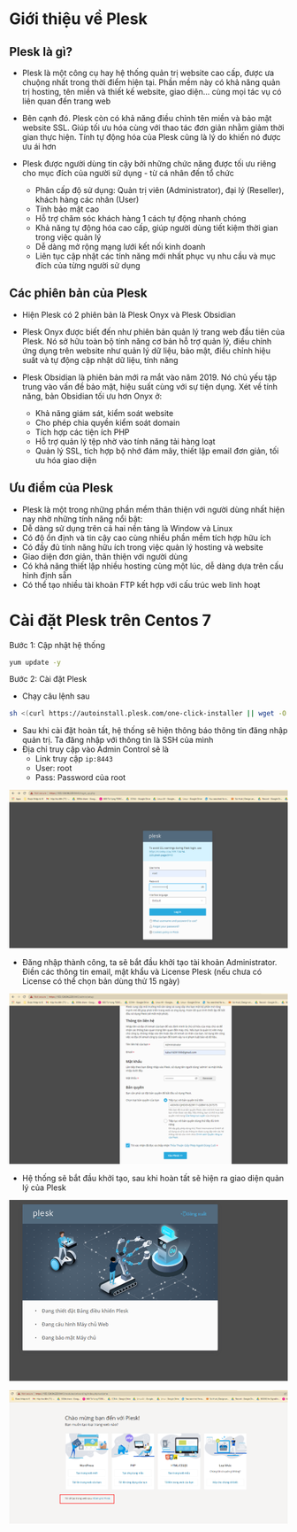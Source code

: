 # Giới thiệu về Plesk
## Plesk là gì?
- Plesk là một công cụ hay hệ thống quản trị website cao cấp, được ưa chuộng nhất trong thời điểm hiện tại. Phần mềm này có khả năng quản trị hosting, tên miền và thiết kế website, giao diện... cùng mọi tác vụ có liên quan đến trang web

- Bên cạnh đó. Plesk còn có khả năng điều chỉnh tên miền và bảo mật website SSL. Giúp tối ưu hóa cùng với thao tác đơn giản nhằm giảm thời gian thực hiện. Tính tự động hóa của Plesk cũng là lý do khiến nó được ưu ái hơn 

- Plesk được người dùng tin cậy bởi những chức năng được tối ưu riêng cho mục đích của người sử dụng - từ cá nhân đến tổ chức
	+ Phân cấp độ sử dụng: Quản trị viên (Administrator), đại lý (Reseller), khách hàng các nhân (User)
	+ Tính bảo mật cao
	+ Hỗ trợ chăm sóc khách hàng 1 cách tự động nhanh chóng
	+ Khả năng tự động hóa cao cấp, giúp người dùng tiết kiệm thời gian trong việc quản lý
	+ Dễ dàng mở rộng mạng lưới kết nối kinh doanh
	+ Liên tục cập nhật các tính năng mới nhất phục vụ nhu cầu và mục đích của từng người sử dụng

## Các phiên bản của Plesk 
- Hiện Plesk có 2 phiên bản là Plesk Onyx và Plesk Obsidian

- Plesk Onyx được biết đến như phiên bản quản lý trang web đầu tiên của Plesk. Nó sở hữu toàn bộ tính năng cơ bản hỗ trợ quản lý, điều chỉnh ứng dụng trên website như quản lý dữ liệu, bảo mật, điều chỉnh hiệu suất và tự động cập nhật dữ liệu, tính năng

- Plesk Obsidian là phiên bản mới ra mắt vào năm 2019. Nó chủ yếu tập trung vào vấn đề bảo mật, hiệu suất cùng với sự tiện dụng. Xét về tính năng, bản Obsidian tối ưu hơn Onyx ở:
	- Khả năng giám sát, kiểm soát website
	- Cho phép chia quyền kiểm soát domain
	- Tích hợp các tiện ích PHP
	- Hỗ trợ quản lý tệp nhờ vào tính năng tải hàng loạt
	- Quản lý SSL, tích hợp bộ nhớ đám mây, thiết lập email đơn giản, tối ưu hóa giao diện

## Ưu điểm của Plesk
- Plesk là một trong những phần mềm thân thiện với người dùng nhất hiện nay nhờ những tính năng nổi bật:
- Dễ dàng sử dụng trên cả hai nền tảng là Window và Linux
- Có độ ổn định và tin cậy cao cùng nhiều phần mềm tích hợp hữu ích 
- Có đầy đủ tính năng hữu ích trong việc quản lý hosting và website
- Giao diện đơn giản, thân thiện với người dùng
- Có khả năng thiết lập nhiều hosting cùng một lúc, dễ dàng dựa trên cấu hình định sẵn
- Có thể tạo nhiều tài khoản FTP kết hợp với cấu trúc web linh hoạt 

# Cài đặt Plesk trên Centos 7
Bước 1: Cập nhật hệ thống
```sh
yum update -y
```

Bước 2: Cài đặt Plesk
- Chạy câu lệnh sau
```sh
sh <(curl https://autoinstall.plesk.com/one-click-installer || wget -O - https://autoinstall.plesk.com/one-click-installer)
```

- Sau khi cài đặt hoàn tất, hệ thống sẽ hiện thông báo thông tin đăng nhập quản trị. Ta đăng nhập với thông tin là SSH của mình
- Địa chỉ truy cập vào Admin Control sẽ là
	+ Link truy cập `ip:8443`
	+ User: root
	+ Pass: Password của root

![](./images/plesklogin.png)

- Đăng nhập thành công, ta sẽ bắt đầu khởi tạo tài khoản Administrator. Điền các thông tin email, mật khẩu và License Plesk (nếu chưa có License có thể chọn bản dùng thử 15 ngày)

![](./images/plesklogin1.png)

- Hệ thống sẽ bắt đầu khởi tạo, sau khi hoàn tất sẽ hiện ra giao diện quản lý của Plesk

![](./images/plesklogin2.png)

![](./images/plesklogin3.png)

